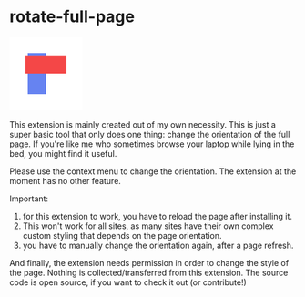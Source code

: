 # rotate-full-page

![Icon](/rotate.png "Icon")

This extension is mainly created out of my own necessity.
This is just a super basic tool that only does one thing: change the orientation of the full page.
If you're like me who sometimes browse your laptop while lying in the bed, you might find it useful.

Please use the context menu to change the orientation. The extension at the moment has no other feature.

Important: 
1. for this extension to work, you have to reload the page after installing it.
2. This won't work for all sites, as many sites have their own complex custom styling that depends on the page orientation.
3. you have to manually change the orientation again, after a page refresh.

And finally, the extension needs permission in order to change the style of the page. Nothing is collected/transferred from this extension. The source code is open source, if you want to check it out (or contribute!)
